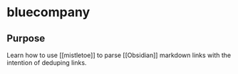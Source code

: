 # bluecompany

## Purpose

Learn how to use [[mistletoe]] to parse [[Obsidian]] markdown links with the intention of deduping links.
